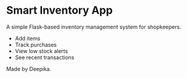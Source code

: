 # Smart Inventory App

A simple Flask-based inventory management system for shopkeepers.  
- Add items  
- Track purchases  
- View low stock alerts  
- See recent transactions

Made by Deepika.
